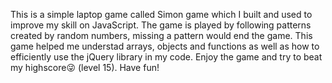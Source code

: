 This is a simple laptop game called Simon game which I built and used to improve my skill on JavaScript. 
The game is played by following patterns created by random numbers, missing a pattern would end the game.
This game helped me understad arrays, objects and functions as well as how to efficiently use the jQuery library in my code.
Enjoy the game and try to beat my highscore😜 (level 15). 
Have fun!
